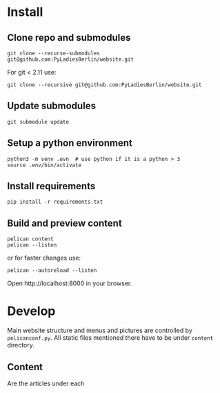 # Install

## Clone repo and submodules

    git clone --recurse-submodules git@github.com:PyLadiesBerlin/website.git

For git < 2.11 use:

    git clone --recursive git@github.com:PyLadiesBerlin/website.git

## Update submodules

    git submodule update

## Setup a python environment

    python3 -m venv .evn  # use python if it is a python > 3
    source .env/bin/activate

## Install requirements

    pip install -r requirements.txt

## Build and preview content

    pelican content
    pelican --listen

or for faster changes use:

    pelican --autoreload --listen

Open http://localhost:8000 in your browser.


# Develop

Main website structure and menus and pictures are controlled by `pelicanconf.py`. All static files mentioned there have to be under `content` directory.

## Content

Are the articles under each 
